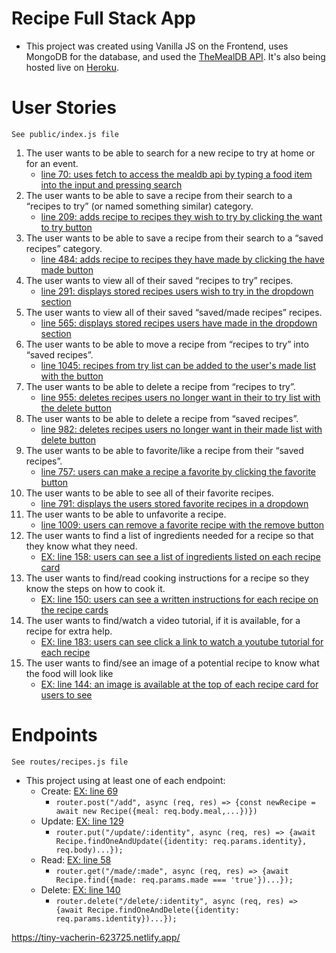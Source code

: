 # Recipe Full Stack App
- This project was created using Vanilla JS on the Frontend, uses MongoDB for the database, and used the [TheMealDB API](https://www.themealdb.com/). It's also being hosted live on [Heroku](https://whispering-reef-92142.herokuapp.com/).

# User Stories
    See public/index.js file
1. The user wants to be able to search for a new recipe to try at home or for
   an event.
   - [line 70: uses fetch to access the mealdb api by typing a food item into the input and pressing search](https://github.com/maggiemcc/recipe-app/blob/master/public/index.js)
2. The user wants to be able to save a recipe from their search to a “recipes
   to try” (or named something similar) category.
    - [line 209: adds recipe to recipes they wish to try by clicking the want to try button](https://github.com/maggiemcc/recipe-app/blob/master/public/index.js)
3. The user wants to be able to save a recipe from their search to a “saved
   recipes” category.
    - [line 484: adds recipe to recipes they have made by clicking the have made button](https://github.com/maggiemcc/recipe-app/blob/master/public/index.js)
4. The user wants to view all of their saved “recipes to try” recipes.
    - [line 291: displays stored recipes users wish to try in the dropdown section](https://github.com/maggiemcc/recipe-app/blob/master/public/index.js)
5. The user wants to view all of their saved “saved/made recipes” recipes.
    - [line 565: displays stored recipes users have made in the dropdown section](https://github.com/maggiemcc/recipe-app/blob/master/public/index.js)
6. The user wants to be able to move a recipe from “recipes to try” into
   “saved recipes”.
    - [line 1045: recipes from try list can be added to the user's made list with the button](https://github.com/maggiemcc/recipe-app/blob/master/public/index.js)
7. The user wants to be able to delete a recipe from “recipes to try”.
    - [line 955: deletes recipes users no longer want in their to try list with the delete button](https://github.com/maggiemcc/recipe-app/blob/master/public/index.js)
8. The user wants to be able to delete a recipe from “saved recipes”.
    - [line 982: deletes recipes users no longer want in their made list with delete button](https://github.com/maggiemcc/recipe-app/blob/master/public/index.js)
9. The user wants to be able to favorite/like a recipe from their “saved
   recipes”.
    - [line 757: users can make a recipe a favorite by clicking the favorite button](https://github.com/maggiemcc/recipe-app/blob/master/public/index.js)
10. The user wants to be able to see all of their favorite recipes.
    - [line 791: displays the users stored favorite recipes in a dropdown](https://github.com/maggiemcc/recipe-app/blob/master/public/index.js)
11. The user wants to be able to unfavorite a recipe.
    - [line 1009: users can remove a favorite recipe with the remove button](https://github.com/maggiemcc/recipe-app/blob/master/public/index.js)
12. The user wants to find a list of ingredients needed for a recipe so that they
    know what they need.
    - [EX: line 158: users can see a list of ingredients listed on each recipe card](https://github.com/maggiemcc/recipe-app/blob/master/public/index.js)
13. The user wants to find/read cooking instructions for a recipe so they know
    the steps on how to cook it.
    - [EX: line 150: users can see a written instructions for each recipe on the recipe cards](https://github.com/maggiemcc/recipe-app/blob/master/public/index.js)
14. The user wants to find/watch a video tutorial, if it is available, for a recipe
    for extra help.
    - [EX: line 183: users can see click a link to watch a youtube tutorial for each recipe](https://github.com/maggiemcc/recipe-app/blob/master/public/index.js)
15. The user wants to find/see an image of a potential recipe to know what
    the food will look like
    - [EX: line 144: an image is available at the top of each recipe card for users to see](https://github.com/maggiemcc/recipe-app/blob/master/public/index.js)

# Endpoints
    See routes/recipes.js file
- This project using at least one of each endpoint:
    - Create: [EX: line 69](https://github.com/maggiemcc/recipe-app/blob/master/routes/recipes.js)
        - ```router.post("/add", async (req, res) => {const newRecipe = await new Recipe({meal: req.body.meal,...})})```
    - Update: [EX: line 129](https://github.com/maggiemcc/recipe-app/blob/master/routes/recipes.js)
        - ```router.put("/update/:identity", async (req, res) => {await Recipe.findOneAndUpdate({identity: req.params.identity}, req.body)...});```
    - Read: [EX: line 58](https://github.com/maggiemcc/recipe-app/blob/master/routes/recipes.js)
        - ```router.get("/made/:made", async (req, res) => {await Recipe.find({made: req.params.made === 'true'})...});```
    - Delete: [EX: line 140](https://github.com/maggiemcc/recipe-app/blob/master/routes/recipes.js)
        - ```router.delete("/delete/:identity", async (req, res) => {await Recipe.findOneAndDelete({identity: req.params.identity})...});```
     

https://tiny-vacherin-623725.netlify.app/
